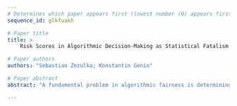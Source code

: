 ```yaml
--- 
# Determines which paper appears first (lowest number (0) appears first)
sequence_id: glkfuakh

# Paper title 
title: >
	Risk Scores in Algorithmic Decision-Making as Statistical Fatalism

# Paper authors 
authors: "Sebastian Zezulka; Konstantin Genin"

# Paper abstract 
abstract: "A fundamental problem in algorithmic fairness is determining whether machine learning algorithms will reproduce or exacerbate structural inequalities reflected in their training data. Addressing this challenge requires two key steps. First, we must evaluate fairness interventions on predictions in algorithmic decision-making by examining the causal effect their deployment has on the distribution of relevant social goods. Second, we propose the framework of \textit{prospective fairness}, which necessitates anticipating these effects before implementing algorithmic policies. Extending this line of work, we advocate shifting the focus from predicting (fair) risk scores to estimating \textit{potential outcomes} under available policy decisions."

--- 
```

